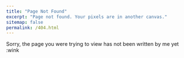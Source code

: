 ```yaml
---
title: "Page Not Found"
excerpt: "Page not found. Your pixels are in another canvas."
sitemap: false
permalink: /404.html
---
```


Sorry, the page you were trying to view has not been written by me yet :wink


